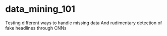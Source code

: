 # data_mining_101
 Testing different ways to handle missing data And rudimentary detection of fake headlines through CNNs
